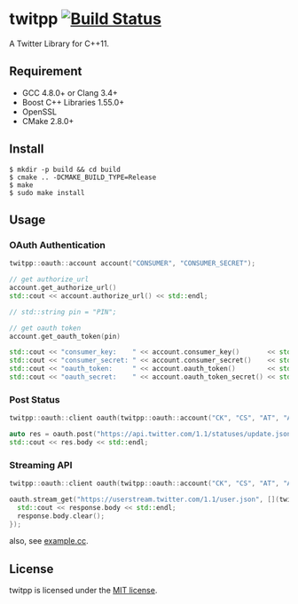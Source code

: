# twitpp [![Build Status](https://travis-ci.org/Tosainu/twitpp.svg?branch=master)](https://travis-ci.org/Tosainu/twitpp)

A Twitter Library for C++11.

## Requirement

* GCC 4.8.0+ or Clang 3.4+
* Boost C++ Libraries 1.55.0+
* OpenSSL
* CMake 2.8.0+

## Install

```
$ mkdir -p build && cd build
$ cmake .. -DCMAKE_BUILD_TYPE=Release
$ make
$ sudo make install
```

## Usage

### OAuth Authentication

```cpp
twitpp::oauth::account account("CONSUMER", "CONSUMER_SECRET");

// get authorize_url
account.get_authorize_url()
std::cout << account.authorize_url() << std::endl;

// std::string pin = "PIN";

// get oauth token
account.get_oauth_token(pin)

std::cout << "consumer_key:    " << account.consumer_key()       << std::endl;
std::cout << "consumer_secret: " << account.consumer_secret()    << std::endl;
std::cout << "oauth_token:     " << account.oauth_token()        << std::endl;
std::cout << "oauth_secret:    " << account.oauth_token_secret() << std::endl;
```

### Post Status

```cpp
twitpp::oauth::client oauth(twitpp::oauth::account("CK", "CS", "AT", "AS"));

auto res = oauth.post("https://api.twitter.com/1.1/statuses/update.json", {{"status", "Hello World!!"}});
std::cout << res.body << std::endl;
```

### Streaming API

```cpp
twitpp::oauth::client oauth(twitpp::oauth::account("CK", "CS", "AT", "AS"));

oauth.stream_get("https://userstream.twitter.com/1.1/user.json", [](twitpp::net::response& response) {
  std::cout << response.body << std::endl;
  response.body.clear();
});
```

also, see [example.cc](example/example.cc).

## License

twitpp is licensed under the [MIT license](LICENSE).
